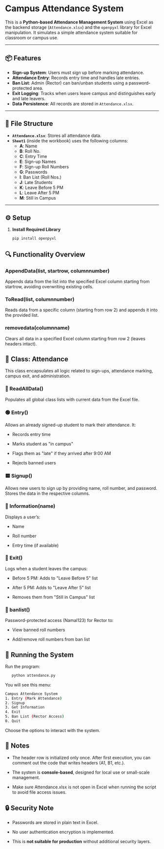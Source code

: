 # Campus Attendance System

This is a **Python-based Attendance Management System** using Excel as the backend storage (`Attendance.xlsx`) and the `openpyxl` library for Excel manipulation. It simulates a simple attendance system suitable for classroom or campus use.

---

## 📦 Features

- **Sign-up System**: Users must sign up before marking attendance.
- **Attendance Entry**: Records entry time and handles late entries.
- **Ban List**: Admin (Rector) can ban/unban students using a password-protected area.
- **Exit Logging**: Tracks when users leave campus and distinguishes early and late leavers.
- **Data Persistence**: All records are stored in `Attendance.xlsx`.

---

## 📁 File Structure

- **`Attendance.xlsx`**: Stores all attendance data.
- **`Sheet1`** (inside the workbook) uses the following columns:
  - **A**: Name
  - **B**: Roll No.
  - **C**: Entry Time
  - **E**: Sign-up Names
  - **F**: Sign-up Roll Numbers
  - **G**: Passwords
  - **I**: Ban List (Roll Nos.)
  - **J**: Late Students
  - **K**: Leave Before 5 PM
  - **L**: Leave After 5 PM
  - **M**: Still in Campus

---

## ⚙️ Setup

1. **Install Required Library**
   ```bash
   pip install openpyxl
🔍 Functionality Overview
-------------------------

### AppendData(list, startrow, columnnumber)

Appends data from the list into the specified Excel column starting from startrow, avoiding overwriting existing cells.

### ToRead(list, columnnumber)

Reads data from a specific column (starting from row 2) and appends it into the provided list.

### removedata(columnname)

Clears all data in a specified Excel column starting from row 2 (leaves headers intact).

👤 Class: Attendance
--------------------

This class encapsulates all logic related to sign-ups, attendance marking, campus exit, and administration.

### 📘 ReadAllData()

Populates all global class lists with current data from the Excel file.

### 🟢 Entry()

Allows an already signed-up student to mark their attendance. It:

*   Records entry time
    
*   Marks student as "in campus"
    
*   Flags them as "late" if they arrived after 9:00 AM
    
*   Rejects banned users
    

### 🟨 Signup()

Allows new users to sign up by providing name, roll number, and password. Stores the data in the respective columns.

### 🔎 Information(name)

Displays a user’s:

*   Name
    
*   Roll number
    
*   Entry time (if available)
    

### 🔴 Exit()

Logs when a student leaves the campus:

*   Before 5 PM: Adds to "Leave Before 5" list
    
*   After 5 PM: Adds to "Leave After 5" list
    
*   Removes them from "Still in Campus" list
    

### 🔐 banlist()

Password-protected access (Namal123) for Rector to:

*   View banned roll numbers
    
*   Add/remove roll numbers from ban list
    

🚀 Running the System
---------------------

Run the program:

```bash
   python attendance.py
```

You will see this menu:

``` bash
Campus Attendance System
1. Entry (Mark Attendance)
2. Signup
3. Get Information
4. Exit
5. Ban List (Rector Access)
0. Quit
```

Choose the options to interact with the system.

📝 Notes
--------

*   The header row is initialized only once. After first execution, you can comment out the code that writes headers (A1, B1, etc.).
    
*   The system is **console-based**, designed for local use or small-scale management.
    
*   Make sure Attendance.xlsx is not open in Excel when running the script to avoid file access issues.
    

🔒 Security Note
----------------

*   Passwords are stored in plain text in Excel.
    
*   No user authentication encryption is implemented.
    
*   This is **not suitable for production** without additional security layers.
